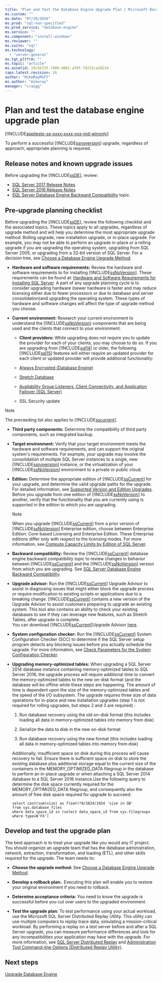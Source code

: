 ```yaml
---
title: "Plan and Test the Database Engine Upgrade Plan | Microsoft Docs"
ms.custom: ""
ms.date: "07/20/2016"
ms.prod: "sql-non-specified"
ms.prod_service: "database-engine"
ms.service: ""
ms.component: "install-windows"
ms.reviewer: ""
ms.suite: "sql"
ms.technology: 
  - "server-general"
ms.tgt_pltfrm: ""
ms.topic: "article"
ms.assetid: 19c5b725-7400-4881-af8f-fd232ca28234
caps.latest.revision: 16
author: "MikeRayMSFT"
ms.author: "mikeray"
manager: "craigg"
---
```

# Plan and test the database engine upgrade plan

[!INCLUDE[appliesto-ss-xxxx-xxxx-xxx-md-winonly](../../includes/appliesto-ss-xxxx-xxxx-xxx-md-winonly.md)]
  
 To perform a successful [!INCLUDE[ssnoversion](../../includes/ssnoversion-md.md)] upgrade, regardless of approach, appropriate planning is required.  
  
## Release notes and known upgrade issues  
 Before upgrading the [!INCLUDE[ssDE](../../includes/ssde-md.md)], review:

- [SQL Server 2017 Release Notes](../../sql-server/sql-server-2017-release-notes.md) 
- [SQL Server 2016 Release Notes](../../sql-server/sql-server-2016-release-notes.md) 
- [SQL Server Database Engine Backward Compatibility](../../database-engine/sql-server-database-engine-backward-compatibility.md) topic.  
  
## Pre-upgrade planning checklist  
 Before upgrading the [!INCLUDE[ssDE](../../includes/ssde-md.md)], review the following checklist and the associated topics. These topics apply to all upgrades, regardless of upgrade method and will help you determine the most appropriate upgrade method: Rolling upgrade, new installation upgrade, or in-place upgrade. For example, you may not be able to perform an upgrade in-place or a rolling upgrade if you are upgrading the operating system, upgrading from SQL Server 2005, or upgrading from a 32-bit version of SQL Server. For a decision tree, see [Choose a Database Engine Upgrade Method](../../database-engine/install-windows/choose-a-database-engine-upgrade-method.md).  
  
-   **Hardware and software requirements:** Review the hardware and software requirements to for installing [!INCLUDE[ssNoVersion](../../includes/ssnoversion-md.md)]. These requirements can be found at: [Hardware and Software Requirements for Installing SQL Server](../../sql-server/install/hardware-and-software-requirements-for-installing-sql-server.md). A part of any upgrade planning cycle is to consider upgrading hardware (newer hardware is faster and may reduce licensing either due to fewer processors or due to database and server consolidation)and upgrading the operating system. These types of hardware and software changes will affect the type of upgrade method you choose.  
  
-   **Current environment:** Research your current environment to understand the [!INCLUDE[ssNoVersion](../../includes/ssnoversion-md.md)] components that are being used and the clients that connect to your environment.  
  
    -   **Client providers:** While upgrading does not require you to update the provider for each of your clients, you may choose to do so. If you are upgrading from [!INCLUDE[sql14](../../includes/sssql14-md.md)] or older, the following [!INCLUDE[sql15](../../includes/sssql15-md.md)] features will either require an updated provider for each client or  updated provider will provide additional functionality:  
  
       -   [Always Encrypted &#40;Database Engine&#41;](../../relational-databases/security/encryption/always-encrypted-database-engine.md)  
  
       -   [Stretch Database](../../sql-server/stretch-database/stretch-database.md)  
  
       -   [Availability Group Listeners, Client Connectivity, and Application Failover &#40;SQL Server&#41;](../../database-engine/availability-groups/windows/listeners-client-connectivity-application-failover.md)  
  
       -   SSL Security update  

   >[!NOTE]
   >The preceeding list also applies to [!INCLUDE[sscurrent](../../includes/sscurrent-md.md)].
  
-   **Third party components:** Determine the compatibility of third party components, such as integrated backup.  
  
-   **Target environment:** Verify that your target environment meets the hardware and software requirements, and can support the original system's requirements. For example, your upgrade may involve the consolidation of multiple SQL Server instances to a single, new [!INCLUDE[ssnoversion](../../includes/ssnoversion-md.md)] instance, or the virtualization of your [!INCLUDE[ssNoVersion](../../includes/ssnoversion-md.md)] environment to a private or public cloud.  
  
-   **Edition:** Determine the appropriate edition of [!INCLUDE[ssCurrent](../../includes/ssnoversion-md.md)] for your upgrade, and determine the valid upgrade paths for the upgrade. For detailed information, see [Supported Version and Edition Upgrades](../../database-engine/install-windows/supported-version-and-edition-upgrades.md). Before you upgrade from one edition of [!INCLUDE[ssNoVersion](../../includes/ssnoversion-md.md)] to another, verify that the functionality that you are currently using is supported in the edition to which you are upgrading.  
  
    > [!NOTE]  
    >  When you upgrade [!INCLUDE[ssCurrent](../../includes/ssnoversion-md.md)] from a prior version of [!INCLUDE[ssNoVersion](../../includes/ssnoversion-md.md)] Enterprise edition, choose between Enterprise Edition: Core-based Licensing and Enterprise Edition. These Enterprise editions differ only with respect to the licensing modes. For more information, see [Compute Capacity Limits by Edition of SQL Server](../../sql-server/compute-capacity-limits-by-edition-of-sql-server.md).  
  
-   **Backward compatibility:** Review the [!INCLUDE[ssCurrent](../../includes/ssnoversion-md.md)] database engine  backward compatibility topic to review changes in behavior between [!INCLUDE[ssCurrent](../../includes/ssnoversion-md.md)] and the [!INCLUDE[ssNoVersion](../../includes/ssnoversion-md.md)] version from which you are upgrading. See [SQL Server Database Engine Backward Compatibility](../../database-engine/sql-server-database-engine-backward-compatibility.md).  
  
-   **Upgrade advisor:**  Run the [!INCLUDE[ssCurrent](../../includes/ssnoversion-md.md)] Upgrade Advisor to assist in diagnosing issues that might either block the upgrade process or require modification to existing scripts or applications due to a breaking change. [!INCLUDE[ssCurrent](../../includes/ssnoversion-md.md)] contains a new version of the Upgrade Advisor to assist customers preparing to upgrade an existing system.  This tool also contains an ability to check your existing databases to see if they can leverage new features, such as Stretch Tables, after upgrade is complete.   
    You can download [!INCLUDE[ssCurrent](../../includes/ssnoversion-md.md)]Upgrade Advisor  [here](https://www.microsoft.com/en-us/download/details.aspx?id=48119).  
  
-   **System configuration checker:**  Run the [!INCLUDE[ssCurrent](../../includes/ssnoversion-md.md)] System Configuration Checker (SCC) to determine if the SQL Server setup program detects any blocking issues before you actually schedule the upgrade. For more information, see [Check Parameters for the System Configuration Checker](../../database-engine/install-windows/check-parameters-for-the-system-configuration-checker.md).  
  
-   **Upgrading memory-optimized tables:** When upgrading a SQL Server 2014 database instance containing memory-optimized tables to SQL Server 2016, the upgrade process will require additional time to convert the memory-optimized  tables to the new on-disk format (and the database will be offline while these steps are happening.   The amount of time is dependent upon the size of the memory-optimized tables and the speed of the I/O subsystem. The upgrade requires three size of data operations for in-place and new installation upgrades (step 1 is not required for rolling upgrades, but steps 2 and 3 are required) :  
  
    1.  Run database recovery using the old on-disk format (this includes loading all data in memory-optimized tables into memory from disk)  
  
    2.  Serialize the data to disk in the new on-disk format  
  
    3.  Run database recovery using the new format (this includes loading all data in memory-optimized tables into memory from disk)  
  
     Additionally, insufficient space on disk during this process will cause recovery to fail. Ensure there is sufficient space on disk to store the existing database plus additional storage equal to the current size of the containers in the MEMORY_OPTIMIZED_DATA filegroup in the database to perform an in-place upgrade or when attaching a SQL Server 2014 database to a SQL Server 2016 instance.Use the following query to determine the disk space currently required for the MEMORY_OPTIMIZED_DATA filegroup, and consequently also the amount of free disk space required for upgrade to succeed:  
  
    ```  
    select cast(sum(size) as float)*8/1024/1024 'size in GB'   
    from sys.database_files  
    where data_space_id in (select data_space_id from sys.filegroups where type=N'FX')  
    ```  
  
## Develop and test the upgrade plan  
 The best approach is to treat your upgrade like you would any IT project. You should organize an upgrade team that has the database administration, network, extraction, transformation, and loading (ETL), and other skills required for the upgrade. The team needs to:  
  
-   **Choose the upgrade method:** See [Choose a Database Engine Upgrade Method](../../database-engine/install-windows/choose-a-database-engine-upgrade-method.md).  
  
-   **Develop a rollback plan:**. Executing this plan will enable you to restore your original environment if you need to rollback.  
  
-   **Determine acceptance criteria:** You need to know the upgrade is successful before you cut over users to the upgraded environment.  
  
-   **Test the upgrade plan:** To test performance using your actual workload, use the Microsoft SQL Server Distributed Replay Utility. This utility can use multiple computers to replay trace data, simulating a mission-critical workload. By performing a replay on a test server before and after a SQL Server upgrade, you can measure performance differences and look for any incompatibilities your application may have with the upgrade. For more information, see [SQL Server Distributed Replay](../../tools/distributed-replay/sql-server-distributed-replay.md) and [Administration Tool Command-line Options &#40;Distributed Replay Utility&#41;](../../tools/distributed-replay/administration-tool-command-line-options-distributed-replay-utility.md).  
  
## Next steps  
 [Upgrade Database Engine](../../database-engine/install-windows/upgrade-database-engine.md)  
  
  
